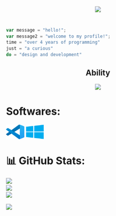 <h2 align="center"><img src="https://s8.gifyu.com/images/979447220829032478.gif" height="25px"> <!--Group -  <a href="https://t.me/onlpx">t.me/onlpx</a>--></h2>

```js

var message = "hello!";
var message2 = "welcome to my profile!";
time = "over 4 years of programming"
just = "a curious"
do = "design and development"

```


<h2 align="center">Ability </h2>
<p align="center">
  <a href="https://skillicons.dev">
    <img src="https://skillicons.dev/icons?i=js,nodejs,bots,vscode,python,css,html,php,bootstrap,lua" />
  </a>
</p>


# Softwares:
<div style="display: inline_block">
<img align="center" height="40" width="50" src="https://github.com/devicons/devicon/raw/master/icons/vscode/vscode-original.svg">
<img align="center" height="40" width="50" src="https://github.com/devicons/devicon/raw/master/icons/windows8/windows8-original.svg">
</div>

# 📊 GitHub Stats:
![](https://github-readme-stats.vercel.app/api?username=hugoow&theme=great-gatsby&hide_border=false&include_all_commits=true&count_private=true)<br/>
![](https://github-readme-streak-stats.herokuapp.com/?user=hugoow&theme=great-gatsby&hide_border=false)<br/>
![](https://github-readme-stats.vercel.app/api/top-langs/?username=hugoow&theme=great-gatsby&hide_border=false&include_all_commits=true&count_private=true&layout=compact)

  
<img src="https://github.com/BEPb/BEPb/blob/main/assets/Bottom_down.svg">
